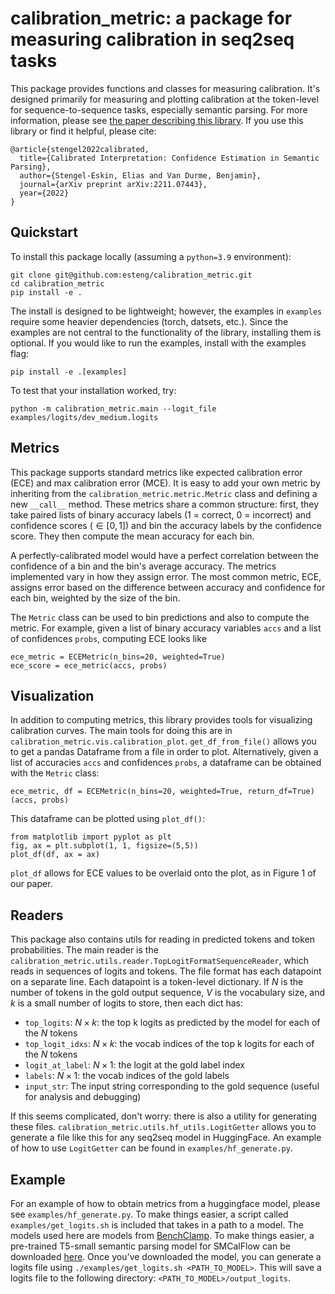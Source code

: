 # calibration_metric: a package for measuring calibration in seq2seq tasks

This package provides functions and classes for measuring calibration. It's designed primarily for measuring and plotting calibration at the token-level for sequence-to-sequence tasks, especially semantic parsing. 
For more information, please see [the paper describing this library](https://arxiv.org/abs/2211.07443). If you use this library or find it helpful, please cite: 

```
@article{stengel2022calibrated,
  title={Calibrated Interpretation: Confidence Estimation in Semantic Parsing},
  author={Stengel-Eskin, Elias and Van Durme, Benjamin},
  journal={arXiv preprint arXiv:2211.07443},
  year={2022}
}
``` 

## Quickstart 
To install this package locally (assuming a `python=3.9` environment): 

```
git clone git@github.com:esteng/calibration_metric.git 
cd calibration_metric
pip install -e .
```

The install is designed to be lightweight; however, the examples in `examples` require some heavier dependencies (torch, datsets, etc.). 
Since the examples are not central to the functionality of the library, installing them is optional. 
If you would like to run the examples, install with the examples flag: 

```
pip install -e .[examples]
```

To test that your installation worked, try:

```
python -m calibration_metric.main --logit_file examples/logits/dev_medium.logits
```


## Metrics
This package supports standard metrics like expected calibration error (ECE) and max calibration error (MCE). 
It is easy to add your own metric by inheriting from the `calibration_metric.metric.Metric` class and defining a new `__call__` method. 
These metrics share a common structure: first, they take paired lists of binary accuracy labels (1 = correct, 0 = incorrect) and confidence scores ($\in [0,1]$)
and bin the accuracy labels by the confidence score. They then compute the mean accuracy for each bin.

A perfectly-calibrated model would have a perfect correlation between the confidence of a bin and the bin's average accuracy. 
The metrics implemented vary in how they assign error. The most common metric, ECE, assigns error based on the difference between accuracy and confidence for each bin, weighted by the size of the bin. 

The `Metric` class can be used to bin predictions and also to compute the metric. 
For example, given a list of binary accuracy variables `accs` and a list of confidences `probs`, computing ECE looks like 

```
ece_metric = ECEMetric(n_bins=20, weighted=True)
ece_score = ece_metric(accs, probs)
```

## Visualization
In addition to computing metrics, this library provides tools for visualizing calibration curves. 
The main tools for doing this are in `calibration_metric.vis.calibration_plot`. 
`get_df_from_file()` allows you to get a pandas Dataframe from a file in order to plot. Alternatively, given a list of accuracies `accs` and confidences `probs`, a dataframe can be obtained with the `Metric` class: 

```
ece_metric, df = ECEMetric(n_bins=20, weighted=True, return_df=True)(accs, probs)
```

This dataframe can be plotted using `plot_df()`: 

```
from matplotlib import pyplot as plt 
fig, ax = plt.subplot(1, 1, figsize=(5,5))
plot_df(df, ax = ax)
```

`plot_df` allows for ECE values to be overlaid onto the plot, as in Figure 1 of our paper. 

## Readers
This package also contains utils for reading in predicted tokens and token probabilities. 
The main reader is the `calibration_metric.utils.reader.TopLogitFormatSequenceReader`, which reads in sequences of logits and tokens.
The file format has each datapoint on a separate line. Each datapoint is a token-level dictionary. If $N$ is the number of tokens in the gold output sequence, $V$ is the vocabulary size, and $k$ is a small number of logits to store, then each dict has:
 - `top_logits`: $N \times k$: the top k logits as predicted by the model for each of the $N$ tokens 
 - `top_logit_idxs`: $N \times k$: the vocab indices of the top k logits for each of the $N$ tokens
 - `logit_at_label`: $N \times 1$: the logit at the gold label index
 - `labels`: $N \times 1$: the vocab indices of the gold labels 
 - `input_str`: The input string corresponding to the gold sequence (useful for analysis and debugging)

 If this seems complicated, don't worry: there is also a utility for generating these files.
 `calibration_metric.utils.hf_utils.LogitGetter` allows you to generate a file like this for any seq2seq model in HuggingFace. 
 An example of how to use `LogitGetter` can be found in `examples/hf_generate.py`.


 ## Example
 For an example of how to obtain metrics from a huggingface model, please see `examples/hf_generate.py`. 
 To make things easier, a script called `examples/get_logits.sh` is included that takes in a path to a model. 
 The models used here are models from [BenchClamp](https://github.com/microsoft/semantic_parsing_with_constrained_lm). 
 To make things easier, a pre-trained T5-small semantic parsing model for SMCalFlow can be downloaded [here](https://nlp.jhu.edu/semantic_parsing_calibration/t5_benchclamp_checkpoint_10000.tar.gz).
 Once you've downloaded the model, you can generate a logits file using `./examples/get_logits.sh <PATH_TO_MODEL>`. 
 This will save a logits file to the following directory: `<PATH_TO_MODEL>/output_logits`. 
